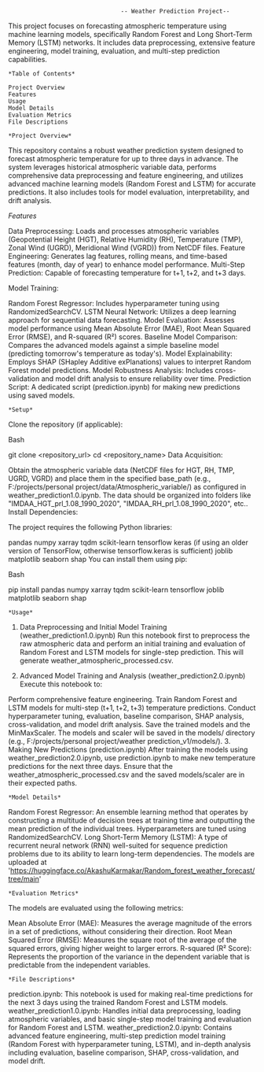                                     -- Weather Prediction Project--

This project focuses on forecasting atmospheric temperature using machine learning models, specifically Random Forest and Long Short-Term Memory (LSTM) networks. It includes data preprocessing, extensive feature engineering, model training, evaluation, and multi-step prediction capabilities.

	*Table of Contents*

	Project Overview
	Features
	Usage
	Model Details
	Evaluation Metrics
	File Descriptions

	*Project Overview*

This repository contains a robust weather prediction system designed to forecast atmospheric temperature for up to three days in advance. The system leverages historical atmospheric variable data, performs comprehensive data preprocessing and feature engineering, and utilizes advanced machine learning models (Random Forest and LSTM) for accurate predictions. It also includes tools for model evaluation, interpretability, and drift analysis.

*Features*

Data Preprocessing: Loads and processes atmospheric variables (Geopotential Height (HGT), Relative Humidity (RH), Temperature (TMP), Zonal Wind (UGRD), Meridional Wind (VGRD)) from NetCDF files.
Feature Engineering: Generates lag features, rolling means, and time-based features (month, day of year) to enhance model performance.
Multi-Step Prediction: Capable of forecasting temperature for t+1, t+2, and t+3 days.

Model Training:

Random Forest Regressor: Includes hyperparameter tuning using RandomizedSearchCV.
LSTM Neural Network: Utilizes a deep learning approach for sequential data forecasting.
Model Evaluation: Assesses model performance using Mean Absolute Error (MAE), Root Mean Squared Error (RMSE), and R-squared (R²) scores.
Baseline Model Comparison: Compares the advanced models against a simple baseline model (predicting tomorrow's temperature as today's).
Model Explainability: Employs SHAP (SHapley Additive exPlanations) values to interpret Random Forest model predictions.
Model Robustness Analysis: Includes cross-validation and model drift analysis to ensure reliability over time.
Prediction Script: A dedicated script (prediction.ipynb) for making new predictions using saved models.

	*Setup*

Clone the repository (if applicable):

Bash

git clone <repository_url>
cd <repository_name>
Data Acquisition:

Obtain the atmospheric variable data (NetCDF files for HGT, RH, TMP, UGRD, VGRD) and place them in the specified base_path (e.g., F:/projects/personal project/data/Atmospheric_variable/) as configured in weather_prediction1.0.ipynb. The data should be organized into folders like "IMDAA_HGT_prl_1.08_1990_2020", "IMDAA_RH_prl_1.08_1990_2020", etc..
Install Dependencies:

The project requires the following Python libraries:

pandas
numpy
xarray
tqdm
scikit-learn
tensorflow
keras (if using an older version of TensorFlow, otherwise tensorflow.keras is sufficient)
joblib
matplotlib
seaborn
shap
You can install them using pip:

Bash

pip install pandas numpy xarray tqdm scikit-learn tensorflow joblib matplotlib seaborn shap

	*Usage*

1. Data Preprocessing and Initial Model Training (weather_prediction1.0.ipynb)
Run this notebook first to preprocess the raw atmospheric data and perform an initial training and evaluation of Random Forest and LSTM models for single-step prediction. This will generate weather_atmospheric_processed.csv.

2. Advanced Model Training and Analysis (weather_prediction2.0.ipynb)
Execute this notebook to:

Perform comprehensive feature engineering.
Train Random Forest and LSTM models for multi-step (t+1, t+2, t+3) temperature predictions.
Conduct hyperparameter tuning, evaluation, baseline comparison, SHAP analysis, cross-validation, and model drift analysis.
Save the trained models and the MinMaxScaler. The models and scaler will be saved in the models/ directory (e.g., F:/projects/personal project/weather prediction_v1/models/).
3. Making New Predictions (prediction.ipynb)
After training the models using weather_prediction2.0.ipynb, use prediction.ipynb to make new temperature predictions for the next three days. Ensure that the weather_atmospheric_processed.csv and the saved models/scaler are in their expected paths.

	*Model Details*

Random Forest Regressor: An ensemble learning method that operates by constructing a multitude of decision trees at training time and outputting the mean prediction of the individual trees. Hyperparameters are tuned using RandomizedSearchCV.
Long Short-Term Memory (LSTM): A type of recurrent neural network (RNN) well-suited for sequence prediction problems due to its ability to learn long-term dependencies. 
The models are uploaded at 'https://huggingface.co/AkashuKarmakar/Random_forest_weather_forecast/tree/main'

	*Evaluation Metrics*

The models are evaluated using the following metrics:

Mean Absolute Error (MAE): Measures the average magnitude of the errors in a set of predictions, without considering their direction.
Root Mean Squared Error (RMSE): Measures the square root of the average of the squared errors, giving higher weight to larger errors.
R-squared (R² Score): Represents the proportion of the variance in the dependent variable that is predictable from the independent variables.

	*File Descriptions*

prediction.ipynb: This notebook is used for making real-time predictions for the next 3 days using the trained Random Forest and LSTM models.
weather_prediction1.0.ipynb: Handles initial data preprocessing, loading atmospheric variables, and basic single-step model training and evaluation for Random Forest and LSTM.
weather_prediction2.0.ipynb: Contains advanced feature engineering, multi-step prediction model training (Random Forest with hyperparameter tuning, LSTM), and in-depth analysis including evaluation, baseline comparison, SHAP, cross-validation, and model drift.
